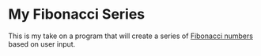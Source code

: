 # My Fibonacci Series

This is my take on a program that will create a series of [Fibonacci numbers](https://en.wikipedia.org/wiki/Fibonacci_number) based on user input.
